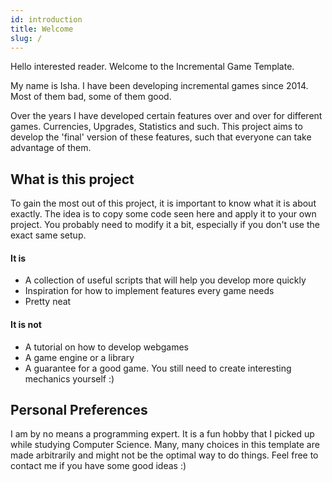 ```yaml
---
id: introduction
title: Welcome
slug: /
---
```


Hello interested reader. Welcome to the Incremental Game Template.

My name is Isha. I have been developing incremental games since 2014. Most of them bad, some of them good.

Over the years I have developed certain features over and over for different games.
Currencies, Upgrades, Statistics and such.
This project aims to develop the 'final' version of these features, such that everyone can take advantage of them.


## What is this project
To gain the most out of this project, it is important to know what it is about exactly.
The idea is to copy some code seen here and apply it to your own project.
You probably need to modify it a bit, especially if you don't use the exact same setup.

#### It is
- A collection of useful scripts that will help you develop more quickly
- Inspiration for how to implement features every game needs
- Pretty neat

#### It is not
- A tutorial on how to develop webgames
- A game engine or a library
- A guarantee for a good game. You still need to create interesting mechanics yourself :)


## Personal Preferences
I am by no means a programming expert. It is a fun hobby that I picked up while studying Computer Science.
Many, many choices in this template are made arbitrarily and might not be the optimal way to do things.
Feel free to contact me if you have some good ideas :)
